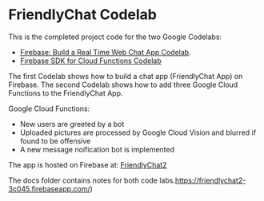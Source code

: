 # FriendlyChat Codelab

This is the completed project code for the two Google Codelabs: 

- [Firebase: Build a Real Time Web Chat App Codelab](https://codelabs.developers.google.com/codelabs/firebase-web/).
- [Firebase SDK for Cloud Functions Codelab](https://codelabs.developers.google.com/codelabs/firebase-cloud-functions/)

The first Codelab shows how to build a chat app (FriendlyChat App) on Firebase.  The second Codelab shows how to add three Google Cloud Functions to the FriendlyChat App.

Google Cloud Functions:

- New users are greeted by a bot
- Uploaded pictures are processed by Google Cloud Vision and blurred if found to be offensive
- A new message noification bot is implemented

The app is hosted on Firebase at: [FriendlyChat2](https://friendlychat2-3c045.firebaseapp.com/)

The docs folder contains notes for both code labs.https://friendlychat2-3c045.firebaseapp.com/)